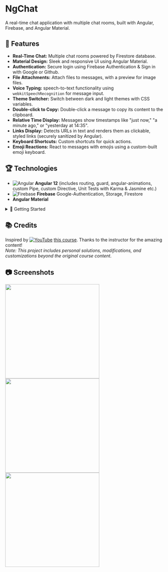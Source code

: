 # NgChat

A real-time chat application with multiple chat rooms, built with Angular, Firebase, and Angular Material.

## 🎉 Features

- **Real-Time Chat:** Multiple chat rooms powered by Firestore database.
- **Material Design:** Sleek and responsive UI using Angular Material.
- **Authentication:** Secure login using Firebase Authentication & Sign in with Google or Github.
- **File Attachments:** Attach files to messages, with a preview for image files.
- **Voice Typing:** speech-to-text functionality using `webkitSpeechRecognition` for message input.
- **Theme Switcher:** Switch between dark and light themes with CSS variables.
- **Double-click to Copy:** Double-click a message to copy its content to the clipboard.
- **Relative Time Display:** Messages show timestamps like "just now," "a minute ago," or "yesterday at 14:35".
- **Links Display:** Detects URLs in text and renders them as clickable, styled links (securely sanitized by Angular).
- **Keyboard Shortcuts:** Custom shortcuts for quick actions.
- **Emoji Reactions:** React to messages with emojis using a custom-built emoji keyboard.

## 🏆 Technologies

- ![Angular](https://img.shields.io/badge/Angular-12-brightgreen?style=for-the-badge&logo=angular&logoColor=white) **Angular 12**  (includes routing, guard, angular-animations, custom Pipe, custom Directive, Unit Tests with Karma & Jasmine etc.)
- ![Firebase](https://img.shields.io/badge/Firebase-ffca28?style=for-the-badge&logo=firebase&logoColor=black) **Firebase** Google-Authentication, Storage, Firestore
- **Angular Material**


<details>
 <summary>
   🚀 Getting Started
</summary>
Follow these steps to set up the project:

1. Clone the repository: ```git clone https://github.com/shlmt/ng-chat.git```
2. Install dependencies: ```npm install```
3. Run the application: ```ng serve``` or Run unit-tests: ```ng test --include='src\app\relative-time.pipe.spec.ts'```
#### 🛠️ Firebase Configuration
To connect the app with Firebase, you need to configure the Firebase API keys and other settings. Follow these steps:
1. Go to the [Firebase Console](https://console.firebase.google.com/).
2. Select your project or create a new one.
3. In the project settings, navigate to the "General" tab and find your Firebase configuration, which will look like this:
```javascript
firebaseConfig: {
  apiKey: "your-api-key",
  authDomain: "your-project-id.firebaseapp.com",
  projectId: "your-project-id",
  storageBucket: "your-project-id.appspot.com",
  messagingSenderId: "your-messaging-sender-id",
  appId: "your-app-id",
  measurementId: "your-measurement-id"
}
```
</details>

## 📚 Credits
Inspired by [![YouTube](https://upload.wikimedia.org/wikipedia/commons/thumb/4/42/YouTube_icon_%282013-2017%29.png/20px-YouTube_icon_%282013-2017%29.png)](https://www.youtube.com/playlist?list=PLjMCGG-3Are1OsXa-TTGSZBjT5ij3HAVn)
[this course](https://www.youtube.com/playlist?list=PLjMCGG-3Are1OsXa-TTGSZBjT5ij3HAVn). Thanks to the instructor for the amazing content! </br>
*Note: This project includes personal solutions, modifications, and customizations beyond the original course content.*

## 📷 Screenshots
<img src="https://github.com/user-attachments/assets/d9479772-f235-479a-87d0-74dcb11b3d07" height="300px"/>  
<img src="https://github.com/user-attachments/assets/b48a7870-baf5-4ef4-b8b4-963b8993d072" height="300px"/>
<img src="https://github.com/user-attachments/assets/6bea81d4-a299-4241-a11c-6242bba6ec23" height="300px"/>
